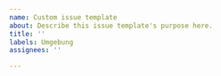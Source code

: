 ```yaml
---
name: Custom issue template
about: Describe this issue template's purpose here.
title: ''
labels: Umgebung
assignees: ''

---
```



